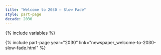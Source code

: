 ```yaml
---
title: "Welcome to 2030 – Slow Fade"
style: part-page
decade: 2030
---
```


{% include variables %}

{% include part-page year="2030" link="newspaper_welcome-to-2030-slow-fade.html" %}
